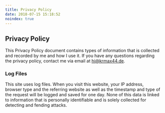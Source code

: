 ```yaml
---
title: Privacy Policy
date: 2018-07-15 15:18:52
noindex: true
---
```

## Privacy Policy

This Privacy Policy document contains types of information that is collected and recorded by me and how I use it. If you have any questions regarding the privacy policy, contact me via email at hi@krmax44.de.

### Log Files

This site uses log files. When you visit this website, your IP address, browser type and the referring website as well as the timestamp and type of the request will be logged and saved for one day. None of this data is linked to information that is personally identifiable and is solely collected for detecting and fending attacks.